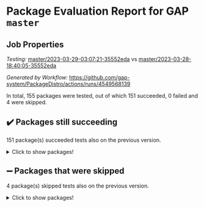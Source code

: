 # Package Evaluation Report for GAP `master`

## Job Properties

*Testing:* [master/2023-03-29-03:07:21-35552eda](https://github.com/gap-system/PackageDistro/blob/data/reports/master/2023-03-29-03:07:21-35552eda) vs [master/2023-03-28-18:40:05-35552eda](https://github.com/gap-system/PackageDistro/blob/data/reports/master/2023-03-28-18:40:05-35552eda)

*Generated by Workflow:* https://github.com/gap-system/PackageDistro/actions/runs/4549568139

In total, 155 packages were tested, out of which 151 succeeded, 0 failed and 4 were skipped.

## :heavy_check_mark: Packages still succeeding

151 package(s) succeeded tests also on the previous version.
<details><summary>Click to show packages!</summary>

- 4ti2interface 2023.02-04 [(success)](https://github.com/gap-system/PackageDistro/actions/runs/4549568139/jobs/8021998177)
- ace 5.6.2 [(success)](https://github.com/gap-system/PackageDistro/actions/runs/4549568139/jobs/8021998278)
- aclib 1.3.2 [(success)](https://github.com/gap-system/PackageDistro/actions/runs/4549568139/jobs/8021998408)
- agt 0.3.1 [(success)](https://github.com/gap-system/PackageDistro/actions/runs/4549568139/jobs/8021998579)
- alnuth 3.2.1 [(success)](https://github.com/gap-system/PackageDistro/actions/runs/4549568139/jobs/8021998686)
- anupq 3.3.0 [(success)](https://github.com/gap-system/PackageDistro/actions/runs/4549568139/jobs/8021998851)
- atlasrep 2.1.6 [(success)](https://github.com/gap-system/PackageDistro/actions/runs/4549568139/jobs/8021998980)
- autodoc 2022.10.20 [(success)](https://github.com/gap-system/PackageDistro/actions/runs/4549568139/jobs/8021999116)
- automata 1.15 [(success)](https://github.com/gap-system/PackageDistro/actions/runs/4549568139/jobs/8021999213)
- automgrp 1.3.2 [(success)](https://github.com/gap-system/PackageDistro/actions/runs/4549568139/jobs/8021999323)
- autpgrp 1.11 [(success)](https://github.com/gap-system/PackageDistro/actions/runs/4549568139/jobs/8021999426)
- cap 2023.03-13 [(success)](https://github.com/gap-system/PackageDistro/actions/runs/4549568139/jobs/8021999572)
- caratinterface 2.3.4 [(success)](https://github.com/gap-system/PackageDistro/actions/runs/4549568139/jobs/8021999716)
- cddinterface 2022.11.01 [(success)](https://github.com/gap-system/PackageDistro/actions/runs/4549568139/jobs/8021999807)
- circle 1.6.6 [(success)](https://github.com/gap-system/PackageDistro/actions/runs/4549568139/jobs/8021999939)
- classicpres 1.22 [(success)](https://github.com/gap-system/PackageDistro/actions/runs/4549568139/jobs/8022000038)
- cohomolo 1.6.11 [(success)](https://github.com/gap-system/PackageDistro/actions/runs/4549568139/jobs/8022000180)
- congruence 1.2.5 [(success)](https://github.com/gap-system/PackageDistro/actions/runs/4549568139/jobs/8022000304)
- corelg 1.56 [(success)](https://github.com/gap-system/PackageDistro/actions/runs/4549568139/jobs/8022000428)
- crime 1.6 [(success)](https://github.com/gap-system/PackageDistro/actions/runs/4549568139/jobs/8022000568)
- crisp 1.4.6 [(success)](https://github.com/gap-system/PackageDistro/actions/runs/4549568139/jobs/8022000692)
- crypting 0.10.4 [(success)](https://github.com/gap-system/PackageDistro/actions/runs/4549568139/jobs/8022000830)
- cryst 4.1.25 [(success)](https://github.com/gap-system/PackageDistro/actions/runs/4549568139/jobs/8022000968)
- crystcat 1.1.10 [(success)](https://github.com/gap-system/PackageDistro/actions/runs/4549568139/jobs/8022001110)
- ctbllib 1.3.5 [(success)](https://github.com/gap-system/PackageDistro/actions/runs/4549568139/jobs/8022001245)
- cubefree 1.19 [(success)](https://github.com/gap-system/PackageDistro/actions/runs/4549568139/jobs/8022001400)
- curlinterface 2.3.1 [(success)](https://github.com/gap-system/PackageDistro/actions/runs/4549568139/jobs/8022001530)
- cvec 2.8.1 [(success)](https://github.com/gap-system/PackageDistro/actions/runs/4549568139/jobs/8022001675)
- datastructures 0.3.0 [(success)](https://github.com/gap-system/PackageDistro/actions/runs/4549568139/jobs/8022001812)
- deepthought 1.0.6 [(success)](https://github.com/gap-system/PackageDistro/actions/runs/4549568139/jobs/8022001957)
- design 1.8 [(success)](https://github.com/gap-system/PackageDistro/actions/runs/4549568139/jobs/8022002083)
- difsets 2.3.1 [(success)](https://github.com/gap-system/PackageDistro/actions/runs/4549568139/jobs/8022002225)
- digraphs 1.6.1 [(success)](https://github.com/gap-system/PackageDistro/actions/runs/4549568139/jobs/8022002349)
- edim 1.3.7 [(success)](https://github.com/gap-system/PackageDistro/actions/runs/4549568139/jobs/8022002444)
- example 4.3.4 [(success)](https://github.com/gap-system/PackageDistro/actions/runs/4549568139/jobs/8022002547)
- examplesforhomalg 2023.02-04 [(success)](https://github.com/gap-system/PackageDistro/actions/runs/4549568139/jobs/8022002660)
- factint 1.6.3 [(success)](https://github.com/gap-system/PackageDistro/actions/runs/4549568139/jobs/8022002818)
- ferret 1.0.9 [(success)](https://github.com/gap-system/PackageDistro/actions/runs/4549568139/jobs/8022002926)
- fga 1.4.0 [(success)](https://github.com/gap-system/PackageDistro/actions/runs/4549568139/jobs/8022003036)
- fining 1.5.5 [(success)](https://github.com/gap-system/PackageDistro/actions/runs/4549568139/jobs/8022003165)
- float 1.0.3 [(success)](https://github.com/gap-system/PackageDistro/actions/runs/4549568139/jobs/8022003275)
- format 1.4.3 [(success)](https://github.com/gap-system/PackageDistro/actions/runs/4549568139/jobs/8022003388)
- forms 1.2.9 [(success)](https://github.com/gap-system/PackageDistro/actions/runs/4549568139/jobs/8022003547)
- fplsa 1.2.6 [(success)](https://github.com/gap-system/PackageDistro/actions/runs/4549568139/jobs/8022003653)
- fr 2.4.12 [(success)](https://github.com/gap-system/PackageDistro/actions/runs/4549568139/jobs/8022003758)
- francy 1.2.5 [(success)](https://github.com/gap-system/PackageDistro/actions/runs/4549568139/jobs/8022003858)
- fwtree 1.3 [(success)](https://github.com/gap-system/PackageDistro/actions/runs/4549568139/jobs/8022004004)
- gapdoc 1.6.6 [(success)](https://github.com/gap-system/PackageDistro/actions/runs/4549568139/jobs/8022004093)
- gauss 2023.02-04 [(success)](https://github.com/gap-system/PackageDistro/actions/runs/4549568139/jobs/8022004202)
- gaussforhomalg 2023.02-04 [(success)](https://github.com/gap-system/PackageDistro/actions/runs/4549568139/jobs/8022004311)
- gbnp 1.0.5 [(success)](https://github.com/gap-system/PackageDistro/actions/runs/4549568139/jobs/8022004413)
- generalizedmorphismsforcap 2023.03-01 [(success)](https://github.com/gap-system/PackageDistro/actions/runs/4549568139/jobs/8022004527)
- genss 1.6.8 [(success)](https://github.com/gap-system/PackageDistro/actions/runs/4549568139/jobs/8022004623)
- gradedmodules 2023.02-04 [(success)](https://github.com/gap-system/PackageDistro/actions/runs/4549568139/jobs/8022004712)
- gradedringforhomalg 2023.02-04 [(success)](https://github.com/gap-system/PackageDistro/actions/runs/4549568139/jobs/8022004810)
- grape 4.9.0 [(success)](https://github.com/gap-system/PackageDistro/actions/runs/4549568139/jobs/8022004964)
- groupoids 1.73 [(success)](https://github.com/gap-system/PackageDistro/actions/runs/4549568139/jobs/8022005082)
- grpconst 2.6.4 [(success)](https://github.com/gap-system/PackageDistro/actions/runs/4549568139/jobs/8022005192)
- guarana 0.96.3 [(success)](https://github.com/gap-system/PackageDistro/actions/runs/4549568139/jobs/8022005277)
- guava 3.18 [(success)](https://github.com/gap-system/PackageDistro/actions/runs/4549568139/jobs/8022005404)
- hap 1.54 [(success)](https://github.com/gap-system/PackageDistro/actions/runs/4549568139/jobs/8022005511)
- hapcryst 0.1.15 [(success)](https://github.com/gap-system/PackageDistro/actions/runs/4549568139/jobs/8022005616)
- hecke 1.5.3 [(success)](https://github.com/gap-system/PackageDistro/actions/runs/4549568139/jobs/8022005715)
- help 3.5 [(success)](https://github.com/gap-system/PackageDistro/actions/runs/4549568139/jobs/8022005801)
- homalg 2023.02-05 [(success)](https://github.com/gap-system/PackageDistro/actions/runs/4549568139/jobs/8022005891)
- homalgtocas 2023.02-04 [(success)](https://github.com/gap-system/PackageDistro/actions/runs/4549568139/jobs/8022006008)
- idrel 2.45 [(success)](https://github.com/gap-system/PackageDistro/actions/runs/4549568139/jobs/8022006112)
- images 1.3.1 [(success)](https://github.com/gap-system/PackageDistro/actions/runs/4549568139/jobs/8022006216)
- intpic 0.3.0 [(success)](https://github.com/gap-system/PackageDistro/actions/runs/4549568139/jobs/8022006302)
- io 4.8.1 [(success)](https://github.com/gap-system/PackageDistro/actions/runs/4549568139/jobs/8022006393)
- io_forhomalg 2023.02-04 [(success)](https://github.com/gap-system/PackageDistro/actions/runs/4549568139/jobs/8022006495)
- irredsol 1.4.4 [(success)](https://github.com/gap-system/PackageDistro/actions/runs/4549568139/jobs/8022006605)
- json 2.1.1 [(success)](https://github.com/gap-system/PackageDistro/actions/runs/4549568139/jobs/8022006691)
- jupyterkernel 1.5.0 [(success)](https://github.com/gap-system/PackageDistro/actions/runs/4549568139/jobs/8022006789)
- jupyterviz 1.5.6 [(success)](https://github.com/gap-system/PackageDistro/actions/runs/4549568139/jobs/8022006902)
- kan 1.35 [(success)](https://github.com/gap-system/PackageDistro/actions/runs/4549568139/jobs/8022007007)
- kbmag 1.5.11 [(success)](https://github.com/gap-system/PackageDistro/actions/runs/4549568139/jobs/8022007103)
- laguna 3.9.6 [(success)](https://github.com/gap-system/PackageDistro/actions/runs/4549568139/jobs/8022007202)
- liealgdb 2.2.1 [(success)](https://github.com/gap-system/PackageDistro/actions/runs/4549568139/jobs/8022007300)
- liepring 2.8 [(success)](https://github.com/gap-system/PackageDistro/actions/runs/4549568139/jobs/8022007409)
- liering 2.4.2 [(success)](https://github.com/gap-system/PackageDistro/actions/runs/4549568139/jobs/8022007508)
- linearalgebraforcap 2023.03-06 [(success)](https://github.com/gap-system/PackageDistro/actions/runs/4549568139/jobs/8022007646)
- localizeringforhomalg 2023.02-04 [(success)](https://github.com/gap-system/PackageDistro/actions/runs/4549568139/jobs/8022007743)
- loops 3.4.3 [(success)](https://github.com/gap-system/PackageDistro/actions/runs/4549568139/jobs/8022007850)
- lpres 1.0.3 [(success)](https://github.com/gap-system/PackageDistro/actions/runs/4549568139/jobs/8022007945)
- majoranaalgebras 1.5.1 [(success)](https://github.com/gap-system/PackageDistro/actions/runs/4549568139/jobs/8022008064)
- mapclass 1.4.6 [(success)](https://github.com/gap-system/PackageDistro/actions/runs/4549568139/jobs/8022008202)
- matgrp 0.70 [(success)](https://github.com/gap-system/PackageDistro/actions/runs/4549568139/jobs/8022008304)
- matricesforhomalg 2023.02-04 [(success)](https://github.com/gap-system/PackageDistro/actions/runs/4549568139/jobs/8022008397)
- modisom 2.5.4 [(success)](https://github.com/gap-system/PackageDistro/actions/runs/4549568139/jobs/8022008535)
- modulepresentationsforcap 2023.03-01 [(success)](https://github.com/gap-system/PackageDistro/actions/runs/4549568139/jobs/8022008659)
- modules 2023.02-04 [(success)](https://github.com/gap-system/PackageDistro/actions/runs/4549568139/jobs/8022008772)
- monoidalcategories 2023.03-01 [(success)](https://github.com/gap-system/PackageDistro/actions/runs/4549568139/jobs/8022008866)
- nconvex 2022.09-01 [(success)](https://github.com/gap-system/PackageDistro/actions/runs/4549568139/jobs/8022008974)
- nilmat 1.4.2 [(success)](https://github.com/gap-system/PackageDistro/actions/runs/4549568139/jobs/8022009109)
- nock 1.5 [(success)](https://github.com/gap-system/PackageDistro/actions/runs/4549568139/jobs/8022009216)
- normalizinterface 1.3.5 [(success)](https://github.com/gap-system/PackageDistro/actions/runs/4549568139/jobs/8022009312)
- nq 2.5.10 [(success)](https://github.com/gap-system/PackageDistro/actions/runs/4549568139/jobs/8022009449)
- numericalsgps 1.3.1 [(success)](https://github.com/gap-system/PackageDistro/actions/runs/4549568139/jobs/8022009565)
- openmath 11.5.3 [(success)](https://github.com/gap-system/PackageDistro/actions/runs/4549568139/jobs/8022009666)
- orb 4.9.0 [(success)](https://github.com/gap-system/PackageDistro/actions/runs/4549568139/jobs/8022009777)
- packagemanager 1.4.1 [(success)](https://github.com/gap-system/PackageDistro/actions/runs/4549568139/jobs/8022009879)
- patternclass 2.4.3 [(success)](https://github.com/gap-system/PackageDistro/actions/runs/4549568139/jobs/8022009989)
- permut 2.0.4 [(success)](https://github.com/gap-system/PackageDistro/actions/runs/4549568139/jobs/8022010104)
- polenta 1.3.10 [(success)](https://github.com/gap-system/PackageDistro/actions/runs/4549568139/jobs/8022010215)
- polymaking 0.8.6 [(success)](https://github.com/gap-system/PackageDistro/actions/runs/4549568139/jobs/8022010346)
- primgrp 3.4.4 [(success)](https://github.com/gap-system/PackageDistro/actions/runs/4549568139/jobs/8022010494)
- profiling 2.5.2 [(success)](https://github.com/gap-system/PackageDistro/actions/runs/4549568139/jobs/8022010621)
- qpa 1.34 [(success)](https://github.com/gap-system/PackageDistro/actions/runs/4549568139/jobs/8022010775)
- quagroup 1.8.3 [(success)](https://github.com/gap-system/PackageDistro/actions/runs/4549568139/jobs/8022010938)
- radiroot 2.9 [(success)](https://github.com/gap-system/PackageDistro/actions/runs/4549568139/jobs/8022011063)
- rcwa 4.7.1 [(success)](https://github.com/gap-system/PackageDistro/actions/runs/4549568139/jobs/8022011219)
- rds 1.8 [(success)](https://github.com/gap-system/PackageDistro/actions/runs/4549568139/jobs/8022011336)
- recog 1.4.2 [(success)](https://github.com/gap-system/PackageDistro/actions/runs/4549568139/jobs/8022011461)
- repndecomp 1.3.0 [(success)](https://github.com/gap-system/PackageDistro/actions/runs/4549568139/jobs/8022011564)
- repsn 3.1.1 [(success)](https://github.com/gap-system/PackageDistro/actions/runs/4549568139/jobs/8022011709)
- resclasses 4.7.3 [(success)](https://github.com/gap-system/PackageDistro/actions/runs/4549568139/jobs/8022011978)
- ringsforhomalg 2023.02-05 [(success)](https://github.com/gap-system/PackageDistro/actions/runs/4549568139/jobs/8022012102)
- sco 2023.02-04 [(success)](https://github.com/gap-system/PackageDistro/actions/runs/4549568139/jobs/8022012222)
- scscp 2.4.1 [(success)](https://github.com/gap-system/PackageDistro/actions/runs/4549568139/jobs/8022012349)
- semigroups 5.2.1 [(success)](https://github.com/gap-system/PackageDistro/actions/runs/4549568139/jobs/8022012495)
- sglppow 2.3 [(success)](https://github.com/gap-system/PackageDistro/actions/runs/4549568139/jobs/8022012600)
- sgpviz 0.999.5 [(success)](https://github.com/gap-system/PackageDistro/actions/runs/4549568139/jobs/8022012720)
- simpcomp 2.1.14 [(success)](https://github.com/gap-system/PackageDistro/actions/runs/4549568139/jobs/8022012813)
- singular 2023.02.09 [(success)](https://github.com/gap-system/PackageDistro/actions/runs/4549568139/jobs/8022012921)
- sl2reps 1.1 [(success)](https://github.com/gap-system/PackageDistro/actions/runs/4549568139/jobs/8022013005)
- sla 1.5.3 [(success)](https://github.com/gap-system/PackageDistro/actions/runs/4549568139/jobs/8022013110)
- smallgrp 1.5.2 [(success)](https://github.com/gap-system/PackageDistro/actions/runs/4549568139/jobs/8022013227)
- smallsemi 0.6.13 [(success)](https://github.com/gap-system/PackageDistro/actions/runs/4549568139/jobs/8022013344)
- sonata 2.9.6 [(success)](https://github.com/gap-system/PackageDistro/actions/runs/4549568139/jobs/8022013460)
- sophus 1.27 [(success)](https://github.com/gap-system/PackageDistro/actions/runs/4549568139/jobs/8022013580)
- spinsym 1.5.2 [(success)](https://github.com/gap-system/PackageDistro/actions/runs/4549568139/jobs/8022013691)
- standardff 0.9.4 [(success)](https://github.com/gap-system/PackageDistro/actions/runs/4549568139/jobs/8022013799)
- symbcompcc 1.3.2 [(success)](https://github.com/gap-system/PackageDistro/actions/runs/4549568139/jobs/8022013906)
- thelma 1.3 [(success)](https://github.com/gap-system/PackageDistro/actions/runs/4549568139/jobs/8022014026)
- tomlib 1.2.9 [(success)](https://github.com/gap-system/PackageDistro/actions/runs/4549568139/jobs/8022014126)
- toolsforhomalg 2023.03-01 [(success)](https://github.com/gap-system/PackageDistro/actions/runs/4549568139/jobs/8022014217)
- toric 1.9.5 [(success)](https://github.com/gap-system/PackageDistro/actions/runs/4549568139/jobs/8022014317)
- toricvarieties 2022.07.13 [(success)](https://github.com/gap-system/PackageDistro/actions/runs/4549568139/jobs/8022014415)
- transgrp 3.6.3 [(success)](https://github.com/gap-system/PackageDistro/actions/runs/4549568139/jobs/8022014547)
- ugaly 4.0.3 [(success)](https://github.com/gap-system/PackageDistro/actions/runs/4549568139/jobs/8022014640)
- unipot 1.5 [(success)](https://github.com/gap-system/PackageDistro/actions/runs/4549568139/jobs/8022014751)
- unitlib 4.2.0 [(success)](https://github.com/gap-system/PackageDistro/actions/runs/4549568139/jobs/8022014861)
- utils 0.82 [(success)](https://github.com/gap-system/PackageDistro/actions/runs/4549568139/jobs/8022014960)
- uuid 0.7 [(success)](https://github.com/gap-system/PackageDistro/actions/runs/4549568139/jobs/8022015068)
- walrus 0.9991 [(success)](https://github.com/gap-system/PackageDistro/actions/runs/4549568139/jobs/8022015140)
- wedderga 4.10.3 [(success)](https://github.com/gap-system/PackageDistro/actions/runs/4549568139/jobs/8022015232)
- xmod 2.91 [(success)](https://github.com/gap-system/PackageDistro/actions/runs/4549568139/jobs/8022015320)
- xmodalg 1.23 [(success)](https://github.com/gap-system/PackageDistro/actions/runs/4549568139/jobs/8022015427)
- yangbaxter 0.10.3 [(success)](https://github.com/gap-system/PackageDistro/actions/runs/4549568139/jobs/8022015537)
- zeromqinterface 0.14 [(success)](https://github.com/gap-system/PackageDistro/actions/runs/4549568139/jobs/8022015673)
</details>

## :heavy_minus_sign: Packages that were skipped

4 package(s) skipped tests also on the previous version.
<details><summary>Click to show packages!</summary>

- browse 1.8.21 [(skipped)](https://github.com/gap-system/PackageDistro/actions/runs/4549568139/jobs/8021756386)
- itc 1.5.1 [(skipped)](https://github.com/gap-system/PackageDistro/actions/runs/4549568139/jobs/8021756386)
- polycyclic 2.16 [(skipped)](https://github.com/gap-system/PackageDistro/actions/runs/4549568139/jobs/8021756386)
- xgap 4.31 [(skipped)](https://github.com/gap-system/PackageDistro/actions/runs/4549568139/jobs/8021756386)
</details>

